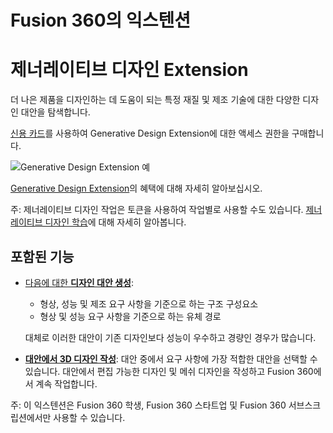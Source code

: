 Fusion 360의 익스텐션
================
제너레이티브 디자인 Extension
====================

더 나은 제품을 디자인하는 데 도움이 되는 특정 재질 및 제조 기술에 대한 다양한 디자인 대안을 탐색합니다.

[신용 카드](https://www.autodesk.com/products/fusion-360/pricing#extensions)를 사용하여 Generative Design Extension에 대한 액세스 권한을 구매합니다.

![Generative Design Extension 예](https://help.autodesk.com/cloudhelp/KOR/Fusion-Extensions/images/example/generative-design-extension.png)

[Generative Design Extension](https://www.autodesk.com/products/fusion-360/generative-design-extension)의 혜택에 대해 자세히 알아보십시오.

주: 제너레이티브 디자인 작업은 토큰을 사용하여 작업별로 사용할 수도 있습니다. [제너레이티브 디자인 학습](https://help.autodesk.com/view/NINVFUS/KOR/?guid=GUID-EB3D2326-6BBC-404E-91BF-AF6601E15606)에 대해 자세히 알아봅니다.

포함된 기능
------

*   [다음에 대한 **디자인 대안 생성**](https://help.autodesk.com/view/NINVFUS/KOR/?guid=GD-GENERATE-OUTCOMES):
    
    *   형상, 성능 및 제조 요구 사항을 기준으로 하는 구조 구성요소
    *   형상 및 성능 요구 사항을 기준으로 하는 유체 경로
    
    대체로 이러한 대안이 기존 디자인보다 성능이 우수하고 경량인 경우가 많습니다.
    
*   [**대안에서 3D 디자인 작성**](https://help.autodesk.com/view/NINVFUS/KOR/?guid=GD-DESIGN-FROM-OUTCOME): 대안 중에서 요구 사항에 가장 적합한 대안을 선택할 수 있습니다. 대안에서 편집 가능한 디자인 및 메쉬 디자인을 작성하고 Fusion 360에서 계속 작업합니다.
    

주: 이 익스텐션은 Fusion 360 학생, Fusion 360 스타트업 및 Fusion 360 서브스크립션에서만 사용할 수 있습니다.